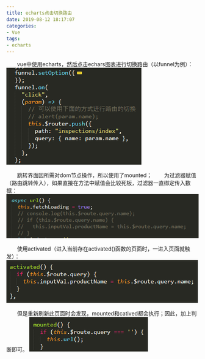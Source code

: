 ```yaml
---
title: echarts点击切换路由
date: 2019-08-12 18:17:07
categories:
- Vue
tags:
- echarts
---
```


&ensp;&ensp;&ensp;&ensp;vue中使用echarts，然后点击echars图表进行切换路由（以funnel为例）：
![funnel](/img/funnel1.png)
<!--more-->

&ensp;&ensp;&ensp;&ensp;跳转界面因所需对dom节点操作，所以使用了mounted；
&ensp;&ensp;&ensp;&ensp;为过滤器赋值（路由跳转传入），如果直接在方法中赋值会比较死板，过滤器一直绑定传入数据：
![funnel](/img/funnel2.png)

&ensp;&ensp;&ensp;&ensp;使用activated（进入当前存在activated()函数的页面时，一进入页面就触发）：
![funnel](/img/funnel3.png)

&ensp;&ensp;&ensp;&ensp;但是重新刷新此页面时会发现，mounted和catived都会执行；因此，加上判断即可。
![funnel](/img/funnel4.png)